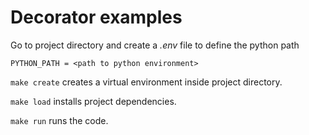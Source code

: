 # Decorator examples
Go to project directory and create a *.env* file to define the python path

```
PYTHON_PATH = <path to python environment>
```
`make create` creates a virtual environment inside project directory.

`make load` installs project dependencies.

`make run` runs the code.